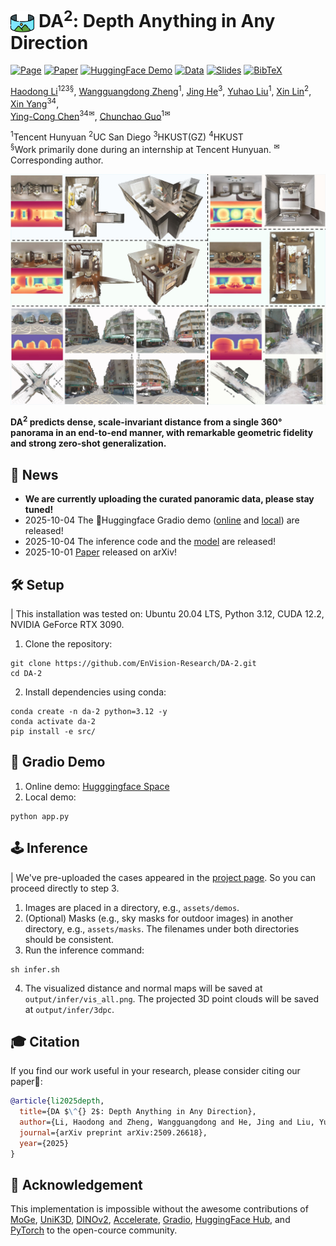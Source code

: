 # <img src="assets/badges/icon2.png" alt="lotus" style="height:1.2em; vertical-align:bottom;"/>&nbsp;DA<sup>2</sup>: Depth Anything in Any Direction

[![Page](https://img.shields.io/badge/Project-Website-pink?logo=googlechrome&logoColor=white)](https://depth-any-in-any-dir.github.io/)
[![Paper](https://img.shields.io/badge/arXiv-Paper-b31b1b?logo=arxiv&logoColor=white)](http://arxiv.org/abs/2509.26618)
[![HuggingFace Demo](https://img.shields.io/badge/🤗%20HuggingFace-Demo%20-yellow)](https://huggingface.co/spaces/haodongli/DA-2)
[![Data](https://img.shields.io/badge/📂%20HuggingFace-Data%20(Soon)-green)]()
[![Slides](https://img.shields.io/badge/Google-Slides-blue?logo=slideshare&logoColor=white)](https://docs.google.com/presentation/d/1QUonqLuYGEh0qcqY72pbTXsZimINlyN4rOogy7qX4GY/edit?usp=sharing)
[![BibTeX](https://img.shields.io/badge/BibTeX-grey?logo=googlescholar&logoColor=white)](https://github.com/EnVision-Research/DA-2?tab=readme-ov-file#-citation)

[Haodong Li](https://haodong2000.github.io/)<sup>123&sect;</sup>,
[Wangguangdong Zheng](https://wangguandongzheng.github.io/)<sup>1</sup>,
[Jing He](https://jingheya.github.io/)<sup>3</sup>,
[Yuhao Liu](https://yuhaoliu7456.github.io/)<sup>1</sup>,
[Xin Lin](https://linxin0.github.io/)<sup>2</sup>,
[Xin Yang](https://abnervictor.github.io/2023/06/12/Academic-Self-Intro.html)<sup>34</sup>,<br>
[Ying-Cong Chen](https://www.yingcong.me/)<sup>34&#9993;</sup>,
[Chunchao Guo]()<sup>1&#9993;</sup>

<span class="author-block"><sup>1</sup>Tencent Hunyuan</span>
<span class="author-block"><sup>2</sup>UC San Diego</span>
<span class="author-block"><sup>3</sup>HKUST(GZ)</span>
<span class="author-block"><sup>4</sup>HKUST</span><br>
<span class="author-block">
    <sup>&sect;</sup>Work primarily done during an internship at Tencent Hunyuan.
    <sup>&#9993;</sup>Corresponding author.
</span>

![teaser](assets/badges/teaser.jpg)

<strong>DA<sup>2</sup> predicts dense, scale-invariant distance from a single 360&deg; panorama in an end-to-end manner, with remarkable geometric fidelity and strong zero-shot generalization.</strong>

## 📢 News
- <strong>We are currently uploading the curated panoramic data, please stay tuned!</strong>
- 2025-10-04 The 🤗Huggingface Gradio demo ([online](https://huggingface.co/spaces/haodongli/DA-2) and [local](https://github.com/EnVision-Research/DA-2?tab=readme-ov-file#-gradio-demo)) are released!
- 2025-10-04 The inference code and the [model](https://huggingface.co/haodongli/DA-2) are released!
- 2025-10-01 [Paper](https://arxiv.org/abs/2509.26618) released on arXiv!

## 🛠️ Setup
| This installation was tested on: Ubuntu 20.04 LTS, Python 3.12, CUDA 12.2, NVIDIA GeForce RTX 3090.  

1. Clone the repository:
```
git clone https://github.com/EnVision-Research/DA-2.git
cd DA-2
```
2. Install dependencies using conda:
```
conda create -n da-2 python=3.12 -y
conda activate da-2
pip install -e src/
```

## 🤗 Gradio Demo
1. Online demo: [Hugggingface Space](https://huggingface.co/spaces/haodongli/DA-2)
2. Local demo:
```
python app.py
```

## 🕹️ Inference
| We've pre-uploaded the cases appeared in the [project page](https://depth-any-in-any-dir.github.io/). So you can proceed directly to step 3.

1. Images are placed in a directory, e.g., `assets/demos`.
2. (Optional) Masks (e.g., sky masks for outdoor images) in another directory, e.g., `assets/masks`. The filenames under both directories should be consistent.
3. Run the inference command:
```
sh infer.sh
```
4. The visualized distance and normal maps will be saved at `output/infer/vis_all.png`. The projected 3D point clouds will be saved at `output/infer/3dpc`.

## 🎓 Citation
If you find our work useful in your research, please consider citing our paper🌹:
```bibtex
@article{li2025depth,
  title={DA $\^{} 2$: Depth Anything in Any Direction},
  author={Li, Haodong and Zheng, Wangguangdong and He, Jing and Liu, Yuhao and Lin, Xin and Yang, Xin and Chen, Ying-Cong and Guo, Chunchao},
  journal={arXiv preprint arXiv:2509.26618},
  year={2025}
}
```

## 🤝 Acknowledgement
This implementation is impossible without the awesome contributions of [MoGe](https://wangrc.site/MoGePage/), [UniK3D](https://lpiccinelli-eth.github.io/pub/unik3d/), [DINOv2](https://github.com/facebookresearch/dinov2), [Accelerate](https://github.com/huggingface/accelerate), [Gradio](https://github.com/gradio-app/gradio), [HuggingFace Hub](https://github.com/huggingface/huggingface_hub), and [PyTorch](https://pytorch.org/) to the open-cource community.
